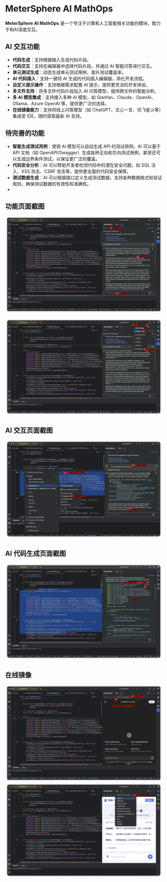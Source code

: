 # MeterSphere AI MathOps

**MeterSphere AI MathOps** 是一个专注于计算和人工智能相关功能的模块，致力于和AI深度交互。

## AI 交互功能

- **代码生成**：支持根据输入生成代码片段。
- **代码交互**：支持在编辑器中选择代码片段，并通过 AI 智能问答进行交互。
- **单元测试生成**：动态生成单元测试用例，提升测试覆盖率。
- **AI 代码插入**：支持一键将 AI 生成的代码插入编辑器，简化开发流程。
- **自定义提示操作**：支持根据需求配置 AI 提示，提供更灵活的开发体验。
- **多文件支持**：将多文件代码片段加入 AI 问答模型，提供跨文件的智能分析。
- **多 AI 模型集成**：支持接入多种 AI 模型，如 Qianfan、Claude、OpenAI、Ollama、Azure OpenAI 等，提供更广泛的选择。
- **在线镜像能力**：支持将线上问答模型（如 ChatGPT、文心一言、讯飞星火等）集成至 IDE，随时获取最新 AI 支持。

## 待完善的功能

- **智能生成测试用例**：使用 AI 模型可以自动生成 API 的测试用例。AI 可以基于 API 文档（如 OpenAPI/Swagger）生成各种正向和负向测试用例，甚至还可以生成边界条件测试，以保证更广泛的覆盖。
- **代码安全分析**：AI 可以帮助开发者检测代码中的潜在安全问题，如 SQL 注入、XSS 攻击、CSRF 攻击等，提供更全面的代码安全保障。
- **测试数据生成**：AI 可以根据接口定义生成测试数据，支持各种数据格式和验证规则，确保测试数据的有效性和准确性。
- 

## 功能页面截图
![AI](images/ai/chat.png)

![AI](images/ai/swath-model.png)


## AI 交互页面截图
![AI](images/ai/code-action.png)

## AI 代码生成页面截图
![AI](images/ai/code-insert.png)

## 在线镜像

![AI](images/ai/browser.png)
![AI](images/ai/browser-1.png)

